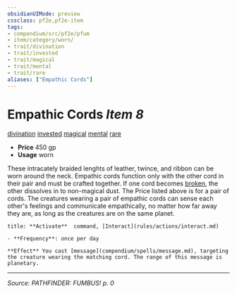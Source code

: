 ```yaml
---
obsidianUIMode: preview
cssclass: pf2e,pf2e-item
tags:
- compendium/src/pf2e/pfum
- item/category/worn/
- trait/divination
- trait/invested
- trait/magical
- trait/mental
- trait/rare
aliases: ["Empathic Cords"]
---
```

# Empathic Cords *Item 8*  
[divination](divination.md "Divination School Trait")  [invested](invested.md "Invested Item Trait")  [magical](magical.md "Magical Item Trait")  [mental](mental.md "Mental Effect Trait")  [rare](rare.md "Rare Rarity Trait")  

- **Price** 450 gp
- **Usage** worn

These intracately braided lenghts of leather, twince, and ribbon can be worn around the neck. Empathic cords function only with the other cord in their pair and must be crafted together. If one cord becomes [broken](conditions.md#Broken), the other dissolves in to non-magical dust. The Price listed above is for a pair of cords. The creatures wearing a pair of empathic cords can sense each other's feelings and communicate empathically, no matter how far away they are, as long as the creatures are on the same planet.

```ad-embed-ability
title: **Activate**  command, [Interact](rules/actions/interact.md)

- **Frequency**: once per day

**Effect** You cast [message](compendium/spells/message.md), targeting the creature wearing the matching cord. The range of this message is planetary.
```


---
*Source: PATHFINDER: FUMBUS! p. 0*